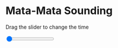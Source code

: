 <h1>Mata-Mata Sounding</h1>
<p>Drag the slider to change the time</p>

<div class="slidecontainer">
<input oninput='setImage(this)' class="slider" type="range" min="0" max="6" value="0" step="1" />
<img id='img'/>
</div>

<script>
var img = document.getElementById('img');
var img_array = ['/assets/images/skwt/skd_mat_wrfout_d01_2020-06-19_12:00:00.png',
'/assets/images/skwt/skd_mat_wrfout_d01_2020-06-19_18:00:00.png',
'/assets/images/skwt/skd_mat_wrfout_d01_2020-06-20_00:00:00.png',
'/assets/images/skwt/skd_mat_wrfout_d01_2020-06-20_06:00:00.png',
'/assets/images/skwt/skd_mat_wrfout_d01_2020-06-20_12:00:00.png',
'/assets/images/skwt/skd_mat_wrfout_d01_2020-06-20_18:00:00.png',];
function setImage(obj)
{
        var value = obj.value;
        img.src = img_array[value];

}
</script>
